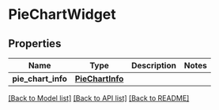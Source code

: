 # PieChartWidget

## Properties
Name | Type | Description | Notes
------------ | ------------- | ------------- | -------------
**pie_chart_info** | [**PieChartInfo**](PieChartInfo.md) |  | 

[[Back to Model list]](../README.md#documentation-for-models) [[Back to API list]](../README.md#documentation-for-api-endpoints) [[Back to README]](../README.md)


